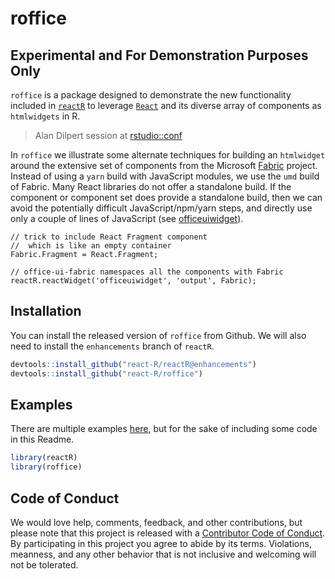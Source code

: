 # roffice

## Experimental and For Demonstration Purposes Only

`roffice` is a package designed to demonstrate the new functionality included in [`reactR`](https://github.com/react-R/reactR) to leverage [`React`](https://reactjs.org/) and its diverse array of components as `htmlwidgets` in R.

> Alan Dilpert session at [rstudio::conf](http://www.cvent.com/events/rstudio-conf-austin/agenda-dd6d75526f3c4554b67c4de32aeffb47.aspx)

In `roffice` we illustrate some alternate techniques for building an `htmlwidget` around the extensive set of components from the Microsoft [Fabric](https://developer.microsoft.com/en-us/fabric) project.  Instead of using a `yarn` build with JavaScript modules, we use the `umd` build of Fabric.  Many React libraries do not offer a standalone build.  If the component or component set does provide a standalone build, then we can avoid the potentially difficult JavaScript/npm/yarn steps, and directly use only a couple of lines of JavaScript (see [officeuiwidget](https://github.com/react-R/roffice/blob/master/inst/htmlwidgets/officeuiwidget.js)).

```
// trick to include React Fragment component
//  which is like an empty container
Fabric.Fragment = React.Fragment;

// office-ui-fabric namespaces all the components with Fabric
reactR.reactWidget('officeuiwidget', 'output', Fabric);
```

## Installation

You can install the released version of `roffice` from Github.  We will also need to install the `enhancements` branch of `reactR`.

``` r
devtools::install_github("react-R/reactR@enhancements")
devtools::install_github("react-R/roffice")
```

## Examples

There are multiple examples [here](https://github.com/react-R/roffice/tree/master/inst/examples), but for the sake of including some code in this Readme.

``` r
library(reactR)
library(roffice)
```

## Code of Conduct

We would love help, comments, feedback, and other contributions, but please note that this project is released with a [Contributor Code of Conduct](CODE_OF_CONDUCT.md).  By participating in this project you agree to abide by its terms.  Violations, meanness, and any other behavior that is not inclusive and welcoming will not be tolerated.
